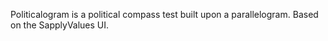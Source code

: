 Politicalogram is a political compass test built upon a parallelogram. Based on the SapplyValues UI.
